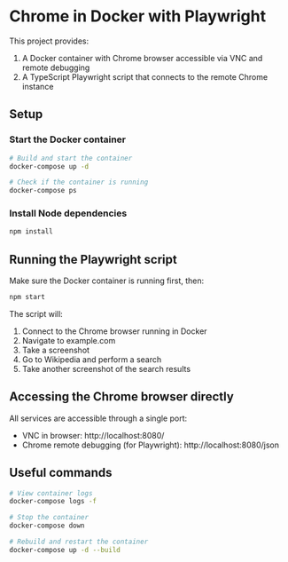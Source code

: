 # Chrome in Docker with Playwright

This project provides:

1. A Docker container with Chrome browser accessible via VNC and remote debugging
2. A TypeScript Playwright script that connects to the remote Chrome instance

## Setup

### Start the Docker container

```bash
# Build and start the container
docker-compose up -d

# Check if the container is running
docker-compose ps
```

### Install Node dependencies

```bash
npm install
```

## Running the Playwright script

Make sure the Docker container is running first, then:

```bash
npm start
```

The script will:
1. Connect to the Chrome browser running in Docker
2. Navigate to example.com
3. Take a screenshot
4. Go to Wikipedia and perform a search
5. Take another screenshot of the search results

## Accessing the Chrome browser directly

All services are accessible through a single port:

- VNC in browser: http://localhost:8080/
- Chrome remote debugging (for Playwright): http://localhost:8080/json

## Useful commands

```bash
# View container logs
docker-compose logs -f

# Stop the container
docker-compose down

# Rebuild and restart the container
docker-compose up -d --build
```